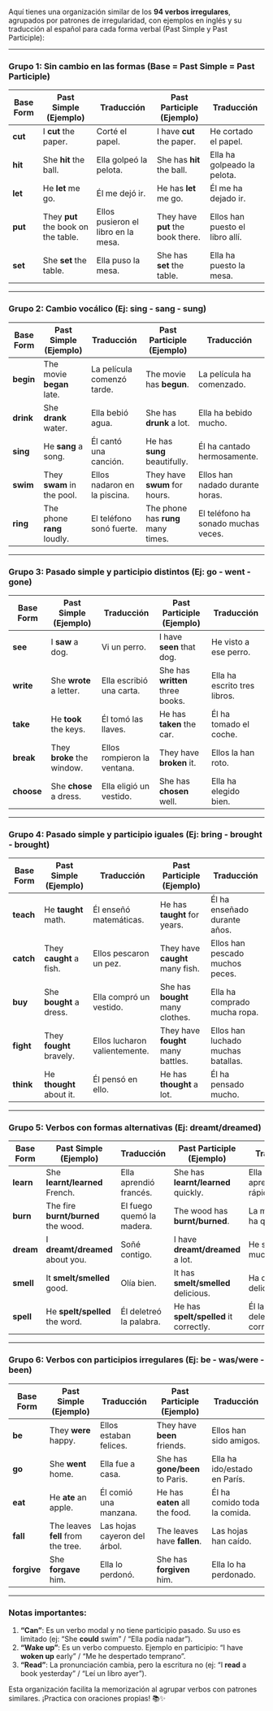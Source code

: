 Aquí tienes una organización similar de los **94 verbos irregulares**,
agrupados por patrones de irregularidad, con ejemplos en inglés y su
traducción al español para cada forma verbal (Past Simple y Past
Participle):

------------------------------------------------------------------------

### **Grupo 1: Sin cambio en las formas (Base = Past Simple = Past Participle)**

| Base Form | Past Simple (Ejemplo) | Traducción | Past Participle (Ejemplo) | Traducción |
|----------|-------------------|-----------|----------------------|-----------|
| **cut** | I **cut** the paper. | Corté el papel. | I have **cut** the paper. | He cortado el papel. |
| **hit** | She **hit** the ball. | Ella golpeó la pelota. | She has **hit** the ball. | Ella ha golpeado la pelota. |
| **let** | He **let** me go. | Él me dejó ir. | He has **let** me go. | Él me ha dejado ir. |
| **put** | They **put** the book on the table. | Ellos pusieron el libro en la mesa. | They have **put** the book there. | Ellos han puesto el libro allí. |
| **set** | She **set** the table. | Ella puso la mesa. | She has **set** the table. | Ella ha puesto la mesa. |

------------------------------------------------------------------------

### **Grupo 2: Cambio vocálico (Ej: sing - sang - sung)**

| Base Form | Past Simple (Ejemplo) | Traducción | Past Participle (Ejemplo) | Traducción |
|----------|-------------------|-----------|----------------------|-----------|
| **begin** | The movie **began** late. | La película comenzó tarde. | The movie has **begun**. | La película ha comenzado. |
| **drink** | She **drank** water. | Ella bebió agua. | She has **drunk** a lot. | Ella ha bebido mucho. |
| **sing** | He **sang** a song. | Él cantó una canción. | He has **sung** beautifully. | Él ha cantado hermosamente. |
| **swim** | They **swam** in the pool. | Ellos nadaron en la piscina. | They have **swum** for hours. | Ellos han nadado durante horas. |
| **ring** | The phone **rang** loudly. | El teléfono sonó fuerte. | The phone has **rung** many times. | El teléfono ha sonado muchas veces. |

------------------------------------------------------------------------

### **Grupo 3: Pasado simple y participio distintos (Ej: go - went - gone)**

| Base Form | Past Simple (Ejemplo) | Traducción | Past Participle (Ejemplo) | Traducción |
|----------|-------------------|-----------|----------------------|-----------|
| **see** | I **saw** a dog. | Vi un perro. | I have **seen** that dog. | He visto a ese perro. |
| **write** | She **wrote** a letter. | Ella escribió una carta. | She has **written** three books. | Ella ha escrito tres libros. |
| **take** | He **took** the keys. | Él tomó las llaves. | He has **taken** the car. | Él ha tomado el coche. |
| **break** | They **broke** the window. | Ellos rompieron la ventana. | They have **broken** it. | Ellos la han roto. |
| **choose** | She **chose** a dress. | Ella eligió un vestido. | She has **chosen** well. | Ella ha elegido bien. |

------------------------------------------------------------------------

### **Grupo 4: Pasado simple y participio iguales (Ej: bring - brought - brought)**

| Base Form | Past Simple (Ejemplo) | Traducción | Past Participle (Ejemplo) | Traducción |
|----------|-------------------|-----------|----------------------|-----------|
| **teach** | He **taught** math. | Él enseñó matemáticas. | He has **taught** for years. | Él ha enseñado durante años. |
| **catch** | They **caught** a fish. | Ellos pescaron un pez. | They have **caught** many fish. | Ellos han pescado muchos peces. |
| **buy** | She **bought** a dress. | Ella compró un vestido. | She has **bought** many clothes. | Ella ha comprado mucha ropa. |
| **fight** | They **fought** bravely. | Ellos lucharon valientemente. | They have **fought** many battles. | Ellos han luchado muchas batallas. |
| **think** | He **thought** about it. | Él pensó en ello. | He has **thought** a lot. | Él ha pensado mucho. |

------------------------------------------------------------------------

### **Grupo 5: Verbos con formas alternativas (Ej: dreamt/dreamed)**

| Base Form | Past Simple (Ejemplo) | Traducción | Past Participle (Ejemplo) | Traducción |
|----------|-------------------|-----------|----------------------|-----------|
| **learn** | She **learnt/learned** French. | Ella aprendió francés. | She has **learnt/learned** quickly. | Ella ha aprendido rápido. |
| **burn** | The fire **burnt/burned** the wood. | El fuego quemó la madera. | The wood has **burnt/burned**. | La madera se ha quemado. |
| **dream** | I **dreamt/dreamed** about you. | Soñé contigo. | I have **dreamt/dreamed** a lot. | He soñado mucho. |
| **smell** | It **smelt/smelled** good. | Olía bien. | It has **smelt/smelled** delicious. | Ha olido delicioso. |
| **spell** | He **spelt/spelled** the word. | Él deletreó la palabra. | He has **spelt/spelled** it correctly. | Él la ha deletreado correctamente. |

------------------------------------------------------------------------

### **Grupo 6: Verbos con participios irregulares (Ej: be - was/were - been)**

| Base Form | Past Simple (Ejemplo) | Traducción | Past Participle (Ejemplo) | Traducción |
|----------|-------------------|-----------|----------------------|-----------|
| **be** | They **were** happy. | Ellos estaban felices. | They have **been** friends. | Ellos han sido amigos. |
| **go** | She **went** home. | Ella fue a casa. | She has **gone/been** to Paris. | Ella ha ido/estado en París. |
| **eat** | He **ate** an apple. | Él comió una manzana. | He has **eaten** all the food. | Él ha comido toda la comida. |
| **fall** | The leaves **fell** from the tree. | Las hojas cayeron del árbol. | The leaves have **fallen**. | Las hojas han caído. |
| **forgive** | She **forgave** him. | Ella lo perdonó. | She has **forgiven** him. | Ella lo ha perdonado. |

------------------------------------------------------------------------

### **Notas importantes:**

1.  **“Can”**: Es un verbo modal y no tiene participio pasado. Su uso es
    limitado (ej: “She **could** swim” / “Ella podía nadar”).  
2.  **“Wake up”**: Es un verbo compuesto. Ejemplo en participio: “I have
    **woken up** early” / “Me he despertado temprano”.  
3.  **“Read”**: La pronunciación cambia, pero la escritura no (ej: “I
    **read** a book yesterday” / “Leí un libro ayer”).

Esta organización facilita la memorización al agrupar verbos con
patrones similares. ¡Practica con oraciones propias! 📚✨
